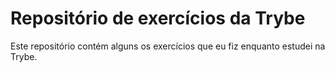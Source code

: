 # Repositório de exercícios da Trybe

Este repositório contém alguns os exercícios que eu fiz enquanto estudei na Trybe.